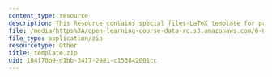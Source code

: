 ```yaml
---
content_type: resource
description: This Resource contains special files-LaTeX template for problem set.
file: /media/https%3A/open-learning-course-data-rc.s3.amazonaws.com/6-046j-design-and-analysis-of-algorithms-spring-2015/184f70b9d1bb34172981c153842001cc_template.zip
file_type: application/zip
resourcetype: Other
title: template.zip
uid: 184f70b9-d1bb-3417-2981-c153842001cc
---
```

